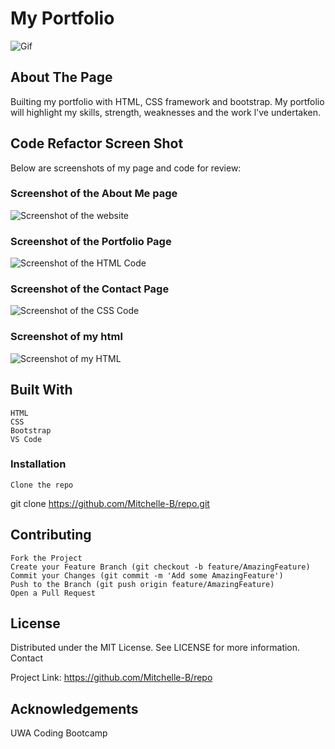 
# My Portfolio #

![Gif](A2.PortfolioPage/assets/screenshots/portfolio.gif)

## About The Page ## 

Builting my portfolio with HTML, CSS framework and bootstrap. My portfolio will highlight my skills, strength, weaknesses and the work l've undertaken. 

## Code Refactor Screen Shot ##

Below are screenshots of my page and code for review:

### Screenshot of the About Me page ###

![Screenshot of the website](A2.PortfolioPage/assets/screenshots/index.png)

### Screenshot of the Portfolio Page ###

![Screenshot of the HTML Code](A2.PortfolioPage/assets/screenshots/html.png)

### Screenshot of the Contact Page ###

![Screenshot of the CSS Code](A2.PortfolioPage/assets/screenshots/contactpage.png)

### Screenshot of my html

![Screenshot of my HTML](A2.PortfolioPage/assets/screenshots/indexhtml.pngg)

## Built With ##

    HTML 
    CSS 
    Bootstrap
    VS Code


### Installation ###

    Clone the repo

git clone https://github.com/Mitchelle-B/repo.git

## Contributing ##

    Fork the Project
    Create your Feature Branch (git checkout -b feature/AmazingFeature)
    Commit your Changes (git commit -m 'Add some AmazingFeature')
    Push to the Branch (git push origin feature/AmazingFeature)
    Open a Pull Request

## License ##

Distributed under the MIT License. See LICENSE for more information.
Contact

Project Link: https://github.com/Mitchelle-B/repo

## Acknowledgements ##

UWA Coding Bootcamp 